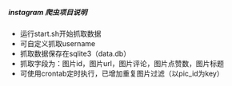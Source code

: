 ##### instagram 爬虫项目说明

- 运行start.sh开始抓取数据
- 可自定义抓取username
- 抓取数据保存在sqlite3（data.db）
- 抓取字段为：图片id，图片url，图片评论，图片点赞数，图片标题
- 可使用crontab定时执行，已增加重复图片过滤（以pic_id为key）
